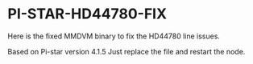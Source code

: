 # PI-STAR-HD44780-FIX
Here is the fixed MMDVM binary to fix the HD44780 line issues.

Based on Pi-star version 4.1.5
Just replace the file and restart the node.
